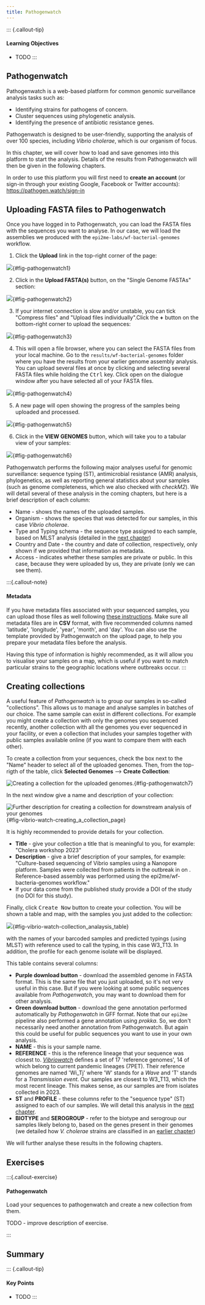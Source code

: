 ```yaml
---
title: Pathogenwatch
---
```


::: {.callout-tip}
#### Learning Objectives

- TODO
:::


## Pathogenwatch

Pathogenwatch is a web-based platform for common genomic surveillance analysis tasks such as: 

- Identifying strains for pathogens of concern.
- Cluster sequences using phylogenetic analysis.
- Identifying the presence of antibiotic resistance genes. 

Pathogenwatch is designed to be user-friendly, supporting the analysis of over 100 species, including _Vibrio cholerae_, which is our organism of focus.

In this chapter, we will cover how to load and save genomes into this platform to start the analysis. 
Details of the results from Pathogenwatch will then be given in the following chapters.

In order to use this platform you will first need to **create an account** (or sign-in through your existing Google, Facebook or Twitter accounts): https://pathogen.watch/sign-in


## Uploading FASTA files to Pathogenwatch

Once you have logged in to Pathogenwatch, you can load the FASTA files with the sequences you want to analyse. 
In our case, we will load the assemblies we produced with the `epi2me-labs/wf-bacterial-genomes` workflow. 

1. Click the **Upload** link in the top-right corner of the page:

![](images/pathogenwatch_upload1.png){#fig-pathogenwatch1}

2. Click in the **Upload FASTA(s)** button, on the "Single Genome FASTAs" section: 

![](images/pathogenwatch_upload2.png){#fig-pathogenwatch2}

3. If your internet connection is slow and/or unstable, you can tick "Compress files" and "Upload files individually".Click the **+** button on the bottom-right corner to upload the sequences:

![](images/pathogenwatch_upload3.png){#fig-pathogenwatch3}

4. This will open a file browser, where you can select the FASTA files from your local machine. Go to the `results/wf-bacterial-genomes` folder where you have the results from your earlier genome assembly analysis. You can upload several files at once by clicking and selecting several FASTA files while holding the <kbd>Ctrl</kbd> key. Click open on the dialogue window after you have selected all of your FASTA files.

![](images/pathogenwatch_upload4.png){#fig-pathogenwatch4}

5. A new page will open showing the progress of the samples being uploaded and processed.

![](images/pathogenwatch_upload5.png){#fig-pathogenwatch5}

6. Click in the **VIEW GENOMES** button, which will take you to a tabular view of your samples:

![](images/pathogenwatch_upload6.png){#fig-pathogenwatch6}

Pathogenwatch performs the following major analyses useful for genomic surveillance: sequence typing (ST), antimicrobial resistance (AMR) analysis, phylogenetics, as well as reporting general statistics about your samples (such as genome completeness, which we also checked with _checkM2_).
We will detail several of these analysis in the coming chapters, but here is a brief description of each column: 

- Name - shows the names of the uploaded samples.
- Organism - shows the species that was detected for our samples, in this case _Vibrio cholerae_.
- Type and Typing schema - the sequence type assigned to each sample, based on MLST analysis (detailed in the [next chapter](02-mlst.md))
- Country and Date - the country and date of collection, respectively, only shown if we provided that information as metadata.
- Access - indicates whether these samples are private or public. In this case, because they were uploaded by us, they are private (only we can see them). 


:::{.callout-note}
#### Metadata

If you have metadata files associated with your sequenced samples, you can upload those files as well following [these instructions](https://cgps.gitbook.io/pathogenwatch/how-to-use-pathogenwatch/uploading-assemblies#metadata).
Make sure all metadata files are in **CSV** format, with five recommended columns named 'latitude', 'longitude', 'year', 'month', and 'day'. 
You can also use the template provided by Pathogenwatch on the upload page, to help you prepare your metadata files before the analysis.

Having this type of information is highly recommended, as it will allow you to visualise your samples on a map, which is useful if you want to match particular strains to the geographic locations where outbreaks occur. 
:::


## Creating collections

A useful feature of _Pathogenwatch_ is to group our samples in so-called "collections". 
This allows us to manage and analyse samples in batches of our choice. 
The same sample can exist in different collections. 
For example you might create a collection with only the genomes you sequenced recently, another collection with all the genomes you ever sequenced in your facility, or even a collection that includes your samples together with public samples available online (if you want to compare them with each other). 

To create a collection from your sequences, check the box next to the "Name" header to select all of the uploaded genomes. 
Then, from the top-rigth of the table, click **Selected Genomes** --> **Create Collection**:

![Creating a collection for the uploaded genomes.](images/pathogenwatch_collection1.png){#fig-pathogenwatch7}

In the next window give a name and description of your collection: 

![Further description for creating a collection for downstream analysis of your genomes](images/pathogenwatch_collection2.png){#fig-vibrio-watch-creating_a_collection_page}

It is highly recommended to provide details for your collection.

- **Title** - give your collection a title that is meaningful to you, for example: "Cholera workshop 2023"
- **Description** - give a brief description of your samples, for example: "Culture-based sequencing of Vibrio samples using a Nanopore platform. Samples were collected from patients in the outbreak in <COUNTRY> on <DATE>. Reference-based assembly was performed using the epi2me/wf-bacteria-genomes workflow."
- If your data come from the published study provide a DOI of the study (no DOI for this study).

Finally, click <kbd>Create Now</kbd> button to create your collection. 
You will be shown a table and map, with the samples you just added to the collection:

![](images/pathogenwatch_collection3.png){#fig-vibrio-watch-collection_analaysis_table}

with the names of your barcoded samples and predicted typings (using MLST) with reference used to call the typing, in this case W3_T13. In addition, the profile for each genome isolate will be displayed.

This table contains several columns:

- **Purple <i class="fa-solid fa-download" style="color:purple"></i> download button** - download the assembled genome in FASTA format. This is the same file that you just uploaded, so it's not very useful in this case. But if you were looking at some public sequences available from _Pathogenwatch_, you may want to download them for other analysis. 
- **Green <i class="fa-solid fa-download" style="color:green"></i> download button** - download the gene annotation performed automatically by _Pathogenwatch_ in GFF format. Note that our `epi2me` pipeline also performed a gene annotation using _prokka_. So, we don't necessarily need another annotation from Pathogenwatch. But again this could be useful for public sequences you want to use in your own analysis. 
- **NAME** - this is your sample name. 
- **REFERENCE** - this is the reference lineage that your sequence was closest to. [_Vibriowatch_](https://genomic-surveillance-for-vibrio-cholerae-using-vibriowatch.readthedocs.io/en/latest/mlst.html#compare-your-isolate-to-vibriowatch-s-reference-genomes) defines a set of 17 'reference genomes', 14 of which belong to current pandemic lineages (7PET). Their reference genomes are named 'Wi_Tj' where 'W' stands for a _Wave_ and 'T' stands for a _Transmission event_. Our samples are closest to W3_T13, which the most recent lineage. This makes sense, as our samples are from isolates collected in 2023.
- **ST** and **PROFILE** - these columns refer to the "sequence type" (ST) assigned to each of our samples. We will detail this analysis in the [next chapter](02-mlst.md). 
- **BIOTYPE** and **SEROGROUP** - refer to the biotype and serogroup our samples likely belong to, based on the genes present in their genomes (we detailed how _V. cholerae_ strains are classified in an [earlier chapter](../01-introduction/01-awd_genomic_surveillance.md))

We will further analyse these results in the following chapters. 


## Exercises 

:::{.callout-exercise}
#### Pathogenwatch

Load your sequences to pathogenwatch and create a new collection from them.

TODO - improve description of exercise.

:::


## Summary

::: {.callout-tip}
#### Key Points

- TODO
:::
